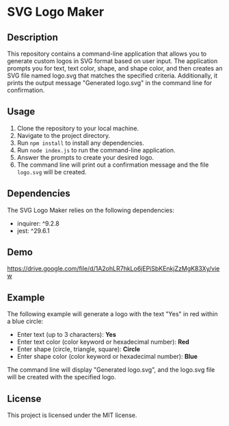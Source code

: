 # SVG Logo Maker

## Description
This repository contains a command-line application that allows you to generate custom logos in SVG format based on user input. The application prompts you for text, text color, shape, and shape color, and then creates an SVG file named logo.svg that matches the specified criteria. Additionally, it prints the output message "Generated logo.svg" in the command line for confirmation.

## Usage
1. Clone the repository to your local machine.
2. Navigate to the project directory.
3. Run `npm install` to install any dependencies.
4. Run `node index.js` to run the command-line application.
5. Answer the prompts to create your desired logo.
6. The command line will print out a confirmation message and the file `logo.svg` will be created.

## Dependencies
The SVG Logo Maker relies on the following dependencies:

- inquirer: ^9.2.8
- jest: ^29.6.1

## Demo
https://drive.google.com/file/d/1A2ohLR7hkLo6jEPiSbKEnkjZzMgK83Xy/view

## Example
The following example will generate a logo with the text "Yes" in red within a blue circle:

- Enter text (up to 3 characters): **Yes**
- Enter text color (color keyword or hexadecimal number): **Red**
- Enter shape (circle, triangle, square): **Circle**
- Enter shape color (color keyword or hexadecimal number): **Blue**

The command line will display "Generated logo.svg", and the logo.svg file will be created with the specified logo.

## License
This project is licensed under the MIT license.
